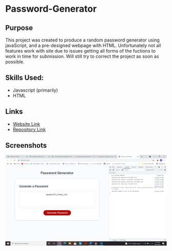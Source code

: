 # Password-Generator

## Purpose
This project was created to produce a random password generator using javaScript, and a pre-designed webpage with HTML. Unfortunately not all features work with site due to issues getting all forms of the fuctions to work in time for submission. Will still try to correct the project as soon as possible. 

## Skills Used:
* Javascript (primarily)
* HTML

## Links 
* [Website Link](https://demsley1.github.io/Password-Generator/)
* [Repository Link](https://github.com/Demsley1/Password-Generator.git)

## Screenshots
![password-generator-top](./Develop/images/password-generator.png)